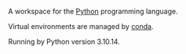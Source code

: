 A workspace for the [Python](https://www.python.org/) programming language.

Virtual environments are managed by [conda](https://conda.io/projects/conda/en/latest/user-guide/getting-started.html).

Running by Python version 3.10.14.
